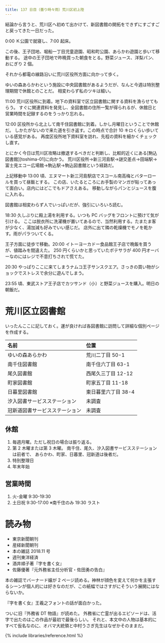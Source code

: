 ```yaml
---
title: 137 日目（曇り時々雨）荒川区初上陸
---
```


結論から言うと、荒川区へ初めて出かけて、新図書館の開拓をできずにすごすごと戻ってきた一日だった。

0:00 Ｋ公園で就寝し、7:00 起床。

この後、王子団地、堀船一丁目児童遊園、昭和町公園、あらかわ遊園と歩いて移動する。
途中の王子団地で昨晩買った朝食をとる。野菜ジュース、洋梨パン、おにぎり 2 個。

それから都電の線路沿いに荒川区役所方面に向かって歩く。

ゆいの森あらかわという施設に中央図書館があるようだが、なんと今週は特別整理期間で休館とのことだ。
相変わらず私のツキは細い。

11:00 荒川区役所に到着。地下の資料室で区立図書館に関する資料を漁らせてもらう。
すぐに関連資料を発見し、全図書館の住所一覧が得られるが、休館日と営業時間を記録するのをうっかり忘れる。

12:00 区役所から北上して南千住図書館に到着。しかし月曜日ということで休館だ。
しかたがないので来た道を引き返す。この時点で合計 10 キロくらい歩いている感覚がある。
再度区役所地下資料室を訪れ、先程の資料を細かくチェックし直す。

とにかく今日は荒川区攻略は撤退するべきだと判断し、比較的近くにある[駒込図書館][toshima-01]に向かう。
荒川区役所→新三河島駅→謎交差点→田端駅→富士見エコー広場館→駒込駅→駒込図書館という経路だ。

上記移動中 13:00 頃、エヌマート新三河島駅店でスコール南高梅とバターロールを買って昼飯とする。
この店、いたるところにお手製のマンガが貼ってあって面白い。店内にはどこでもドアさえある。
移動しながらパンとジュースを腹に入れる。

図書館は相変わらず人でいっぱいだが、強引にいろいろ読む。

18:30 久しぶりに殿上湯を利用する。いつも PC バッグをフロントに預けて気が引ける。
ここは脱衣所に洗濯機が置いてあるので、当然利用する。たまたま客が少なく、湯加減も好みでいい感じだ。
店外に出て隣の乾燥機でモノを乾かす。雨がパラついてくる。

王子方面に徒歩で移動。20:00 イトーヨーカドー食品館王子店で晩飯を買うが、値踏みを間違えた。
250 円くらいかと思っていたポテサラが 400 円オーバーなのにはレジで不意打ちされて慌てた。

20:30 やっぱりここに来てしまうナムコ王子サンスクエア。さっきの買い物がショックでストレスで余分に遊んでしまう。

23:55 頃、東武ストア王子店でカツサンド（小）と野菜ジュースを購入。明日の朝飯だ。

# 荒川区立図書館

いったんここに記しておく。運が良ければ各図書館に訪問して詳細な個別ページを作成する。

|名前                           |位置|
|:------------------------------|:------------------|
|ゆいの森あらかわ               |荒川二丁目 50-1    |
|南千住図書館                   |南千住六丁目 63-1  |
|尾久図書館                     |西尾久三丁目 12-12 |
|町家図書館                     |町家五丁目 11-18   |
|日暮里図書館                   |東日暮里六丁目 38-4|
|汐入図書サービスステーション   |未調査             |
|冠新道図書サービスステーション |未調査             |

## 休館

1. 毎週月曜。ただし祝日の場合は振り返る。
2. 第 2 木曜または第 3 木曜。
   南千住、尾久、汐入図書サービスステーションは前者で、
   あらかわ、町家、日暮里、冠新道は後者だ。
3. 特別整理日
4. 年末年始

## 営業時間

1. 火-金曜 9:30-19:30
2. 土日祝 9:30-17:00 ※南千住のみ 19:30 ラスト

# 読み物

* 東京新聞朝刊
* 産経新聞朝刊
* 本の雑誌 2018.11 号
* 週刊東洋経済
* 酒井順子著『字を書く女』
* 佐藤優著『元外務省主任分析官・佐田勇の告白』

本の雑誌でバーナード嬢が 2 ページ読める。神林が顔色を変えて何かを主張するシーンが個人的には好きなのだが、この紙幅ではさすがにそういう展開にはならないか。

『字を書く女』王羲之フォントの話が面白かった。

ついに旧『外務省 DT 物語』が読めた。
外務省に亡霊が出るエピソードは、活字で出たのはこの作品が最初で最後らしい。
それと、本文中の人物は基本的にすべて仮名なのに、オバマ大統領と中村うさぎ先生はなぜかそのままだ。

{% include libraries/reference.html %}
